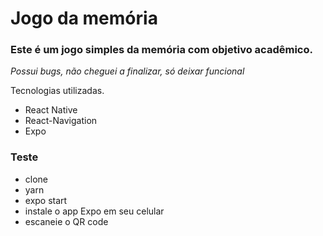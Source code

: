 # Jogo da memória

### Este é um jogo simples da memória com objetivo acadêmico.
*Possui bugs, não cheguei a finalizar, só deixar funcional*

Tecnologias utilizadas.
  - React Native
  - React-Navigation
  - Expo
### Teste
  - clone
  - yarn
  - expo start
  - instale o app Expo em seu celular
  - escaneie o QR code

